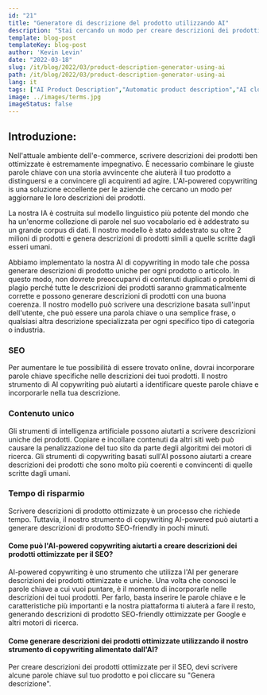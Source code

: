 ```yaml
---
id: "21"
title: "Generatore di descrizione del prodotto utilizzando AI"
description: "Stai cercando un modo per creare descrizioni dei prodotti uniche e ottimizzate? Se è così, potresti prendere in considerazione l'utilizzo del copywriting basato sull'AI. Questo strumento utilizza l'intelligenza artificiale per generare descrizioni di prodotti che sono su misura per le tue specifiche parole chiave."
template: blog-post
templateKey: blog-post
author: 'Kevin Levin'
date: "2022-03-18"
slug: /it/blog/2022/03/product-description-generator-using-ai
path: /it/blog/2022/03/product-description-generator-using-ai
lang: it
tags: ["AI Product Description","Automatic product description","AI clothings Product description"]
image: ../images/terms.jpg
imageStatus: false
---
```

## Introduzione:
Nell'attuale ambiente dell'e-commerce, scrivere descrizioni dei prodotti ben ottimizzate è estremamente impegnativo. È necessario combinare le giuste parole chiave con una storia avvincente che aiuterà il tuo prodotto a distinguersi e a convincere gli acquirenti ad agire. L'AI-powered copywriting іѕ una soluzione eccellente per le aziende che cercano un modo per aggiornare le loro descrizioni dei prodotti.


La nostra IA è costruita sul modello linguistico più potente del mondo che ha un'enorme collezione di parole nel suo vocabolario ed è addestrato su un grande corpus di dati. Il nostro modello è stato addestrato su oltre 2 milioni di prodotti e genera descrizioni di prodotti simili a quelle scritte dagli esseri umani.

Abbiamo implementato la nostra AI di copywriting in modo tale che possa generare descrizioni di prodotto uniche per ogni prodotto o articolo. In questo modo, non dovrete preoccuparvi di contenuti duplicati o problemi di plagio perché tutte le descrizioni dei prodotti saranno grammaticalmente corrette e possono generare descrizioni di prodotti con una buona coerenza. Il nostro modello può scrivere una descrizione basata sull'input dell'utente, che può essere una parola chiave o una semplice frase, o qualsiasi altra descrizione specializzata per ogni specifico tipo di categoria o industria.

### SEO
Per aumentare le tue possibilità di essere trovato online, dovrai incorporare parole chiave specifiche nelle descrizioni dei tuoi prodotti. Il nostro strumento di AI copywriting può aiutarti a identificare queste parole chiave e incorporarle nella tua descrizione.

### Contenuto unico
Gli strumenti di intelligenza artificiale possono aiutarti a scrivere descrizioni uniche dei prodotti. Copiare e incollare contenuti da altri siti web può causare la penalizzazione del tuo sito da parte degli algoritmi dei motori di ricerca. Gli strumenti di copywriting basati sull'AI possono aiutarti a creare descrizioni dei prodotti che sono molto più coerenti e convincenti di quelle scritte dagli umani.

### Tempo di risparmio
Scrivere descrizioni di prodotto ottimizzate è un processo che richiede tempo. Tuttavia, il nostro strumento di copywriting AI-powered può aiutarti a generare descrizioni di prodotto SEO-friendly in pochi minuti.

#### Come può l'AI-powered copywriting aiutarti a creare descrizioni dei prodotti ottimizzate per il SEO?
AI-powered copywriting è uno strumento che utilizza l'AI per generare descrizioni dei prodotti ottimizzate e uniche. Una volta che conosci le parole chiave a cui vuoi puntare, è il momento di incorporarle nelle descrizioni dei tuoi prodotti. Per farlo, basta inserire le parole chiave e le caratteristiche più importanti e la nostra piattaforma ti aiuterà a fare il resto, generando descrizioni di prodotto SEO-friendly ottimizzate per Google e altri motori di ricerca.

#### Come generare descrizioni dei prodotti ottimizzate utilizzando il nostro strumento di copywriting alimentato dall'AI?
Per creare descrizioni dei prodotti ottimizzate per il SEO, devi scrivere alcune parole chiave sul tuo prodotto e poi cliccare su "Genera descrizione".



